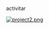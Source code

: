 
activitar

[![project2.png](https://i.postimg.cc/HLRNrJWY/project2.png)](https://postimg.cc/R31d8Zny)
